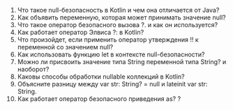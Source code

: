 1.	Что такое null-безопасность в Kotlin и чем она отличается от Java?
2.	Как объявить переменную, которая может принимать значение null?
3.	Что такое оператор безопасного вызова ?. и как он используется?
4.	Как работает оператор Элвиса ?: в Kotlin?
5.	Что произойдет, если применить оператор утверждения !! к переменной со значением null?
6.	Как использовать функцию let в контексте null-безопасности?
7.	Можно ли присвоить значение типа String переменной типа String? и наоборот?
8.	Каковы способы обработки nullable коллекций в Kotlin?
9.	Объясните разницу между var str: String? = null и lateinit var str: String.
10.	Как работает оператор безопасного приведения as? ?
